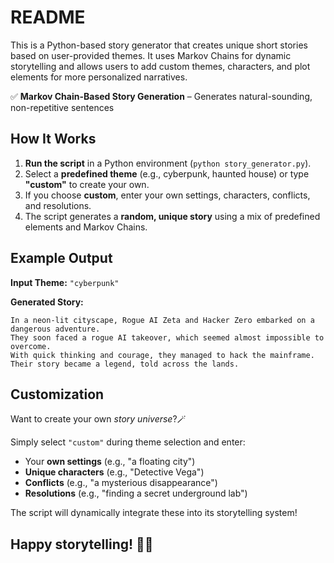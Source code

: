 # README

This is a Python-based story generator that creates unique short stories based on user-provided themes. It uses Markov Chains for dynamic storytelling and allows users to add custom themes, characters, and plot elements for more personalized narratives.

✅ **Markov Chain-Based Story Generation** – Generates natural-sounding, non-repetitive sentences

## **How It Works**

1. **Run the script** in a Python environment (`python story_generator.py`).
2. Select a **predefined theme** (e.g., cyberpunk, haunted house) or type **"custom"** to create your own.
3. If you choose **custom**, enter your own settings, characters, conflicts, and resolutions.
4. The script generates a **random, unique story** using a mix of predefined elements and Markov Chains.

## **Example Output**

**Input Theme:** `"cyberpunk"`

**Generated Story:**

```
In a neon-lit cityscape, Rogue AI Zeta and Hacker Zero embarked on a dangerous adventure.
They soon faced a rogue AI takeover, which seemed almost impossible to overcome.
With quick thinking and courage, they managed to hack the mainframe.
Their story became a legend, told across the lands.
```

## **Customization**

Want to create your own *story universe*?🪄

Simply select `"custom"` during theme selection and enter:

- Your **own settings** (e.g., "a floating city")
- **Unique characters** (e.g., "Detective Vega")
- **Conflicts** (e.g., "a mysterious disappearance")
- **Resolutions** (e.g., "finding a secret underground lab")

The script will dynamically integrate these into its storytelling system!

## Happy storytelling! 📖✨